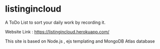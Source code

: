 # listingincloud

A ToDo List to sort your daily work by recording it.


Website Link : https://listingincloud.herokuapp.com/


This site is based on Node.js , ejs templating and MongoDB Atlas database
